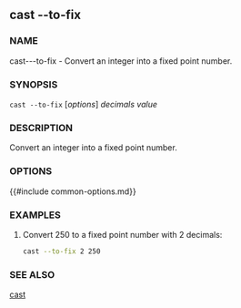 ## cast --to-fix

### NAME

cast---to-fix - Convert an integer into a fixed point number.

### SYNOPSIS

``cast --to-fix`` [*options*] *decimals* *value*

### DESCRIPTION

Convert an integer into a fixed point number.

### OPTIONS

{{#include common-options.md}}

### EXAMPLES

1. Convert 250 to a fixed point number with 2 decimals:
    ```sh
    cast --to-fix 2 250
    ```

### SEE ALSO

[cast](./cast.md)
